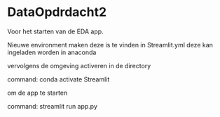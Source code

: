 # DataOpdrdacht2

 Voor het starten van de EDA app.
  
  Nieuwe environment maken deze is te vinden in Streamlit.yml deze kan ingeladen worden in anaconda
  
  vervolgens de omgeving activeren in de directory
  
  command: conda activate Streamlit
  
  om de app te starten
  
  command: streamlit run app.py
  
  
  
  
